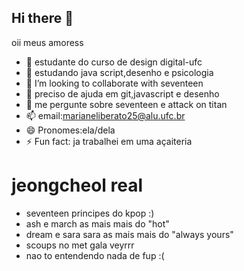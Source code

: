 ## Hi there 👋

<!--
**Maryyyy17/Maryyyy17** is a ✨ _special_ ✨ repository because its `README.md` (this file) appears on your GitHub profile.

Here are some ideas to get you started:

- 🔭 I’m currently working on ...
- 🌱 I’m currently learning ...
- 👯 I’m looking to collaborate on ...............
- 🤔 I’m looking for help with ...
- 💬 Ask me about ...
- 📫 How to reach me: ...
- 😄 Pronouns: ...
- ⚡ Fun fact: ...
-->
oii meus amoress
- 🔭 estudante do curso de design digital-ufc
- 🌱 estudando java script,desenho e psicologia
- 👯 I’m looking to collaborate with seventeen
- 🤔 preciso de ajuda em git,javascript e desenho
- 💬 me pergunte sobre seventeen e attack on titan
- 📫 email:marianeliberato25@alu.ufc.br
- 😄 Pronomes:ela/dela
- ⚡ Fun fact: ja trabalhei em uma açaiteria

# jeongcheol real
- seventeen principes do kpop :)
- ash e march as mais mais do "hot"
- dream e sara sara as mais mais do "always yours"
- scoups no met gala veyrrr
- nao to entendendo nada de fup :(